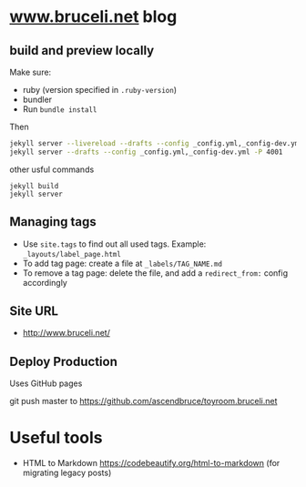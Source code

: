 # www.bruceli.net blog

## build and preview locally

Make sure:

* ruby (version specified in `.ruby-version`)
* bundler
* Run `bundle install`

Then

```bash
jekyll server --livereload --drafts --config _config.yml,_config-dev.yml -P 4001 --incremental
jekyll server --drafts --config _config.yml,_config-dev.yml -P 4001
```

other usful commands

```
jekyll build
jekyll server
```

## Managing tags

- Use `site.tags` to find out all used tags. Example: `_layouts/label_page.html`
- To add tag page: create a file at `_labels/TAG_NAME.md`
- To remove a tag page: delete the file, and add a `redirect_from:` config accordingly

## Site URL

* http://www.bruceli.net/

## Deploy Production

Uses GitHub pages

git push master to https://github.com/ascendbruce/toyroom.bruceli.net

# Useful tools

* HTML to Markdown https://codebeautify.org/html-to-markdown (for migrating legacy posts)
